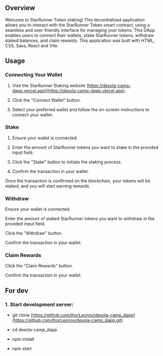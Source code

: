 ## Overview

Welcome to StarRunner Token staking! This decentralized application allows you to interact with the StarRunner Token smart contract, using a seamless and user-friendly interface for managing your tokens. This DApp enables users to connect their wallets, stake StarRunner tokens, withdraw staked balances, and claim rewards.
This application was built with HTML, CSS, Sass, React and Vite.

## Usage

### Connecting Your Wallet

1. Visit the StarRunner Staking website [https://dexola-camp-dapp.vercel.app](https://dexola-camp-dapp.vercel.app).

2. Click the "Connect Wallet" button.

3. Select your preferred wallet and follow the on-screen instructions to connect your wallet.

### Stake
   
1. Ensure your wallet is connected.

2. Enter the amount of StarRunner tokens you want to stake in the provided input field.

3. Click the "Stake" button to initiate the staking process.

4. Confirm the transaction in your wallet.

Once the transaction is confirmed on the blockchain, your tokens will be staked, and you will start earning rewards.

### Withdraw

Ensure your wallet is connected.

Enter the amount of staked StarRunner tokens you want to withdraw in the provided input field.

Click the "Withdraw" button.

Confirm the transaction in your wallet.

### Claim Rewards

Click the "Claim Rewards" button.

Confirm the transaction in your wallet.

## For dev

### 1. Start development server:

- git clone [https://github.com/IhorLeonov/dexola-camp_dapp](https://github.com/IhorLeonov/dexola-camp_dapp.git)

- cd dexola-camp_dapp

- npm install

- npm start

